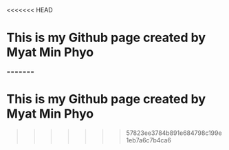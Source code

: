 <<<<<<< HEAD
# This is my Github page created by Myat Min Phyo
=======
# This is my Github page created by Myat Min Phyo
>>>>>>> 57823ee3784b891e684798c199e1eb7a6c7b4ca6
